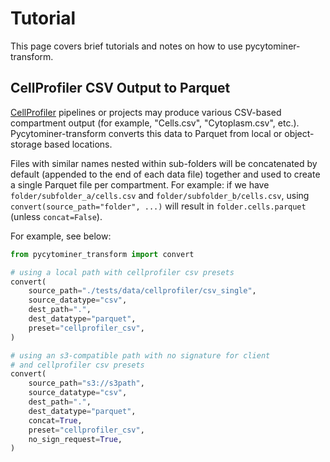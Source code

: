 # Tutorial

This page covers brief tutorials and notes on how to use pycytominer-transform.

## CellProfiler CSV Output to Parquet

[CellProfiler](https://cellprofiler.org/) pipelines or projects may produce various CSV-based compartment output (for example, "Cells.csv", "Cytoplasm.csv", etc.).
Pycytominer-transform converts this data to Parquet from local or object-storage based locations.

Files with similar names nested within sub-folders will be concatenated by default (appended to the end of each data file) together and used to create a single Parquet file per compartment.
For example: if we have `folder/subfolder_a/cells.csv` and `folder/subfolder_b/cells.csv`, using `convert(source_path="folder", ...)` will result in `folder.cells.parquet` (unless `concat=False`).

For example, see below:

```python
from pycytominer_transform import convert

# using a local path with cellprofiler csv presets
convert(
    source_path="./tests/data/cellprofiler/csv_single",
    source_datatype="csv",
    dest_path=".",
    dest_datatype="parquet",
    preset="cellprofiler_csv",
)

# using an s3-compatible path with no signature for client
# and cellprofiler csv presets
convert(
    source_path="s3://s3path",
    source_datatype="csv",
    dest_path=".",
    dest_datatype="parquet",
    concat=True,
    preset="cellprofiler_csv",
    no_sign_request=True,
)
```
